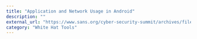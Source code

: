 ```yaml
---
title: "Application and Network Usage in Android"
description: ""
external_url: "https://www.sans.org/cyber-security-summit/archives/file/summit-archive-1528491463.pdf"
category: "White Hat Tools"
---
```

